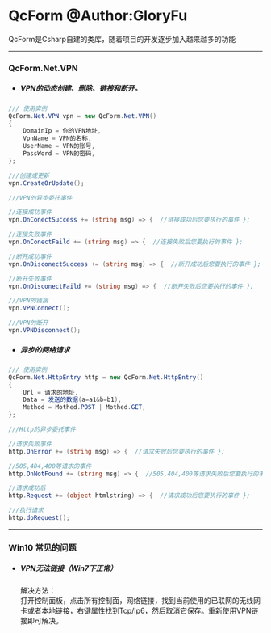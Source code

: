 # QcForm @Author:GloryFu
  QcForm是Csharp自建的类库，随着项目的开发逐步加入越来越多的功能

----------------------------------------------------------------------------------
### QcForm.Net.VPN

* ##### VPN的动态创建、删除、链接和断开。

~~~C#
/// 使用实例
QcForm.Net.VPN vpn = new QcForm.Net.VPN()
{
	DomainIp = 你的VPN地址,
	VpnName = VPN的名称,
	UserName = VPN的账号,
	PassWord = VPN的密码,
};

///创建或更新
vpn.CreateOrUpdate();

///VPN的异步委托事件

//连接成功事件 
vpn.OnConectSuccess += (string msg) => {  //链接成功后您要执行的事件 };

//连接失败事件 
vpn.OnConectFaild += (string msg) => {  //连接失败后您要执行的事件 };

//断开成功事件 
vpn.OnDisconectSuccess += (string msg) => {  //断开成功后您要执行的事件 };

//断开失败事件 
vpn.OnDisconectFaild += (string msg) => {  //断开失败后您要执行的事件 };

///VPN的链接
vpn.VPNConnect();

///VPN的断开
vpn.VPNDisconnect();
~~~

* ##### 异步的网络请求

~~~C#
/// 使用实例
QcForm.Net.HttpEntry http = new QcForm.Net.HttpEntry()
{
	Url = 请求的地址,
	Data = 发送的数据(a=a1&b=b1),
	Method = Mothed.POST | Mothed.GET,
};

///Http的异步委托事件

//请求失败事件 
http.OnError += (string msg) => {  //请求失败后您要执行的事件 };

//505,404,400等请求的事件 
http.OnNotFound += (string msg) => {  //505,404,400等请求失败后您要执行的事件 };

//请求成功后 
http.Request += (object htmlstring) => {  //请求成功后您要执行的事件 };

///执行请求
http.doRequest();
~~~



----------------------------------------------------------------------------------
### Win10 常见的问题
* ##### VPN无法链接（Win7下正常）  
	解决方法：  
	打开控制面板，点击所有控制面，网络链接，找到当前使用的已联网的无线网卡或者本地链接，右键属性找到Tcp/Ip6，然后取消它保存。重新使用VPN链接即可解决。